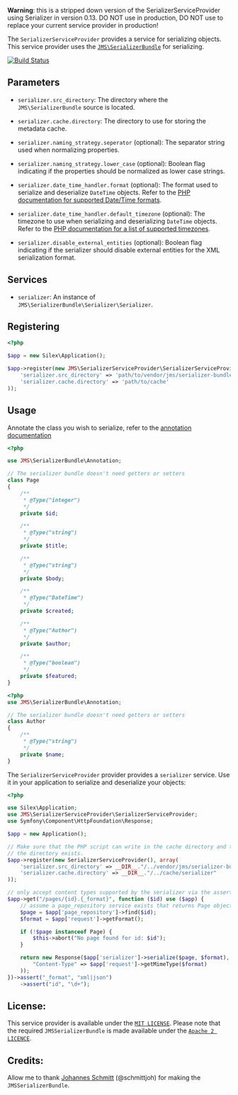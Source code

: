 __Warning__: this is a stripped down version of the SerializerServiceProvider using Serializer in version 0.13.
DO NOT use in production, DO NOT use to replace your current service provider in production!

The `SerializerServiceProvider` provides a service for serializing
objects. This service provider uses the [`JMS\SerializerBundle`][1] for
serializing.

[![Build Status](https://secure.travis-ci.org/pink-tie/JMSSerializerServiceProvider.png)](http://travis-ci.org/pink-tie/JMSSerializerServiceProvider)


Parameters
----------

* `serializer.src_directory`: The directory where the
`JMS\SerializerBundle` source is located.

* `serializer.cache.directory`: The directory to use for storing the
metadata cache.

* `serializer.naming_strategy.seperator` (optional): The separator
string used when normalizing properties.

* `serializer.naming_strategy.lower_case` (optional): Boolean flag
indicating if the properties should be normalized as lower case strings.

* `serializer.date_time_handler.format` (optional): The format used to
serialize and deserialize `DateTime` objects. Refer to the [PHP
documentation for supported Date/Time formats][2].

* `serializer.date_time_handler.default_timezone` (optional): The
timezone to use when serializing and deserializing `DateTime` objects.
Refer to the [PHP documentation for a list of supported timezones][3].

* `serializer.disable_external_entities` (optional): Boolean flag
indicating if the serializer should disable external entities for the
XML serialization format.

Services
--------

* `serializer`: An instance of
`JMS\SerializerBundle\Serializer\Serializer`.

Registering
-----------

```php
<?php

$app = new Silex\Application();

$app->register(new JMS\SerializerServiceProvider\SerializerServiceProvider(), array(
    'serializer.src_directory' => 'path/to/vendor/jms/serializer-bundle',
    'serializer.cache.directory' => 'path/to/cache'
));
```

Usage
-----

Annotate the class you wish to serialize, refer to the [annotation
documentation][4]

```php
<?php

use JMS\SerializerBundle\Annotation;

// The serializer bundle doesn't need getters or setters
class Page
{
    /**
     * @Type("integer")
     */
    private $id;

    /**
     * @Type("string")
     */
    private $title;

    /**
     * @Type("string")
     */
    private $body;

    /**
     * @Type("DateTime")
     */
    private $created;

    /**
     * @Type("Author")
     */
    private $author;

    /**
     * @Type("boolean")
     */
    private $featured;
}
```

```php
<?php
use JMS\SerializerBundle\Annotation;

// The serializer bundle doesn't need getters or setters
class Author
{
    /**
     * @Type("string")
     */
    private $name;
}
```

The `SerializerServiceProvider` provider provides a `serializer`
service. Use it in your application to serialize and deserialize your
objects:

```php
<?php

use Silex\Application;
use JMS\SerializerServiceProvider\SerializerServiceProvider;
use Symfony\Component\HttpFoundation\Response;

$app = new Application();

// Make sure that the PHP script can write in the cache directory and that
// the directory exists.
$app->register(new SerializerServiceProvider(), array(
    'serializer.src_directory' => __DIR__."/../vendor/jms/serializer-bundle/src",
    'serializer.cache.directory' => __DIR__."/../cache/serializer"
));

// only accept content types supported by the serializer via the assert method.
$app->get("/pages/{id}.{_format}", function ($id) use ($app) {
    // assume a page_repository service exists that returns Page objects.
    $page = $app['page_repository']->find($id);
    $format = $app['request']->getFormat();

    if (!$page instanceof Page) {
        $this->abort("No page found for id: $id");
    }

    return new Response($app['serializer']->serialize($page, $format), 200, array(
        "Content-Type" => $app['request']->getMimeType($format)
    ));
})->assert("_format", "xml|json")
    ->assert("id", "\d+");
```

License:
--------
This service provider is available under the [`MIT LICENSE`][5]. Please note
that the required `JMSSerializerBundle` is made available under the [`Apache 2
LICENCE`][6].

Credits:
--------

Allow me to thank [Johannes Schmitt][7] (@schmittjoh) for making the
`JMSSerializerBundle`. 

[1]: http://jmsyst.com/bundles/JMSSerializerBundle
[2]: http://php.net/manual/en/datetime.formats.php
[3]: http://php.net/manual/en/timezones.php
[4]: http://jmsyst.com/bundles/JMSSerializerBundle/master/reference/annotations
[5]: https://github.com/pink-tie/JMSSerializerServiceProvider/blob/release/0.1.0/LICENSE
[6]: https://github.com/schmittjoh/JMSSerializerBundle/blob/master/Resources/meta/LICENSE
[7]: http://jmsyst.com
